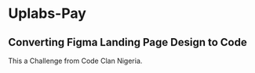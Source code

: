 # Uplabs-Pay
## Converting Figma Landing Page Design to Code 
This a Challenge from Code Clan Nigeria.
